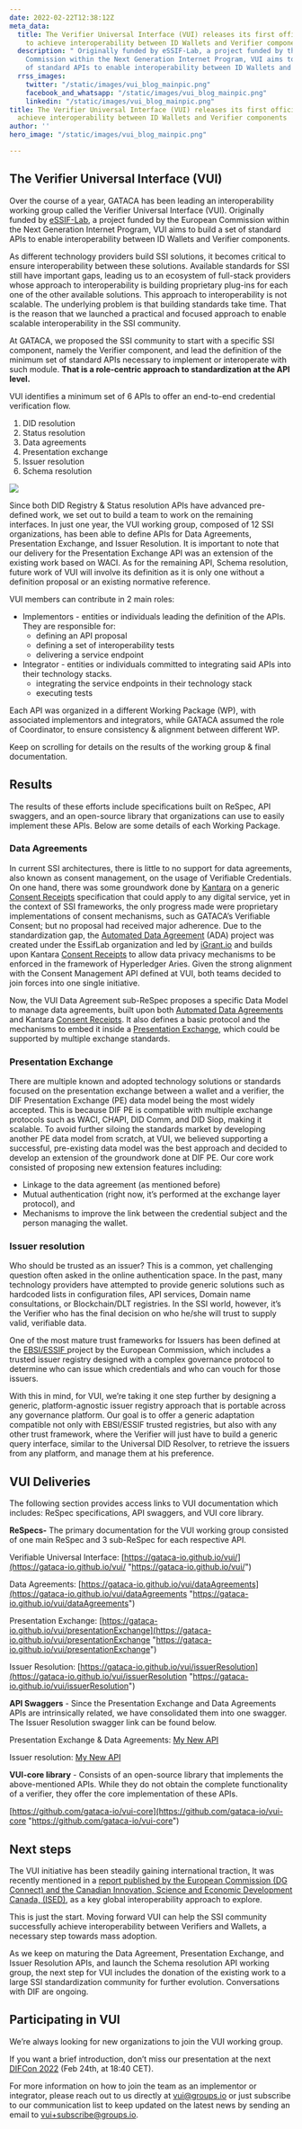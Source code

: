 ```yaml
---
date: 2022-02-22T12:38:12Z
meta_data:
  title: The Verifier Universal Interface (VUI) releases its first official draft
    to achieve interoperability between ID Wallets and Verifier components
  description: " Originally funded by eSSIF-Lab, a project funded by the European
    Commission within the Next Generation Internet Program, VUI aims to build a set
    of standard APIs to enable interoperability between ID Wallets and Verifier components."
  rrss_images:
    twitter: "/static/images/vui_blog_mainpic.png"
    facebook_and_whatsapp: "/static/images/vui_blog_mainpic.png"
    linkedin: "/static/images/vui_blog_mainpic.png"
title: The Verifier Universal Interface (VUI) releases its first official draft to
  achieve interoperability between ID Wallets and Verifier components
author: ''
hero_image: "/static/images/vui_blog_mainpic.png"

---
```


## The Verifier Universal Interface (VUI)

Over the course of a year, GATACA has been leading an interoperability working group called the Verifier Universal Interface (VUI). Originally funded by [eSSIF-Lab](https://www.ngi.eu/ngi-projects/essif-lab/ "https://www.ngi.eu/ngi-projects/essif-lab/"), a project funded by the European Commission within the Next Generation Internet Program, VUI aims to build a set of standard APIs to enable interoperability between ID Wallets and Verifier components.

As different technology providers build SSI solutions, it becomes critical to ensure interoperability between these solutions. Available standards for SSI still have important gaps, leading us to an ecosystem of full-stack providers whose approach to interoperability is building proprietary plug-ins for each one of the other available solutions. This approach to interoperability is not scalable. The underlying problem is that building standards take time. That is the reason that we launched a practical and focused approach to enable scalable interoperability in the SSI community.

At GATACA, we proposed the SSI community to start with a specific SSI component, namely the Verifier component, and lead the definition of the minimum set of standard APIs necessary to implement or interoperate with such module. **That is a role-centric approach to standardization at the API level.**

VUI identifies a minimum set of 6 APIs to offer an end-to-end credential verification flow.

1. DID resolution
2. Status resolution
3. Data agreements
4. Presentation exchange
5. Issuer resolution
6. Schema resolution

![](/static/images/vui-verifier-api-structure.jpg)

Since both DID Registry & Status resolution APIs have advanced pre-defined work, we set out to build a team to work on the remaining interfaces. In just one year, the VUI working group, composed of 12 SSI organizations, has been able to define APIs for Data Agreements, Presentation Exchange, and Issuer Resolution. It is important to note that our delivery for the Presentation Exchange API was an extension of the existing work based on WACI. As for the remaining API, Schema resolution, future work of VUI will involve its definition as it is only one without a definition proposal or an existing normative reference.

VUI members can contribute in 2 main roles:

* Implementors - entities or individuals leading the definition of the APIs. They are responsible for:
  * defining an API proposal
  * defining a set of interoperability tests
  * delivering a service endpoint
* Integrator - entities or individuals committed to integrating said APIs into their technology stacks.
  * integrating the service endpoints in their technology stack
  * executing tests

Each API was organized in a different Working Package (WP), with associated implementors and integrators, while GATACA assumed the role of Coordinator, to ensure consistency & alignment between different WP.

Keep on scrolling for details on the results of the working group & final documentation.

## Results

The results of these efforts include specifications built on ReSpec, API swaggers, and an open-source library that organizations can use to easily implement these APIs. Below are some details of each Working Package.

### Data Agreements

In current SSI architectures, there is little to no support for data agreements, also known as consent management, on the usage of Verifiable Credentials. On one hand, there was some groundwork done by [Kantara](https://kantarainitiative.org/ "https://kantarainitiative.org/") on a generic [Consent Receipts](https://gataca-io.github.io/vui/dataAgreements#dfn-consent-receipts "https://gataca-io.github.io/vui/dataAgreements#dfn-consent-receipts") specification that could apply to any digital service, yet in the context of SSI frameworks, the only progress made were proprietary implementations of consent mechanisms, such as GATACA’s Verifiable Consent; but no proposal had received major adherence. Due to the standardization gap, the [Automated Data Agreement](https://gataca-io.github.io/vui/dataAgreements#dfn-data-agreement "https://gataca-io.github.io/vui/dataAgreements#dfn-data-agreement") (ADA) project was created under the EssifLab organization and led by [iGrant.io](http://igrant.io/ "http://iGrant.io") and builds upon Kantara [Consent Receipts](https://gataca-io.github.io/vui/dataAgreements#dfn-consent-receipts "https://gataca-io.github.io/vui/dataAgreements#dfn-consent-receipts") to allow data privacy mechanisms to be enforced in the framework of Hyperledger Aries. Given the strong alignment with the Consent Management API defined at VUI, both teams decided to join forces into one single initiative.

Now, the VUI Data Agreement sub-ReSpec proposes a specific Data Model to manage data agreements, built upon both [Automated Data Agreements](https://gataca-io.github.io/vui/dataAgreements#dfn-data-agreement "https://gataca-io.github.io/vui/dataAgreements#dfn-data-agreement") and Kantara [Consent Receipts](https://gataca-io.github.io/vui/dataAgreements#dfn-consent-receipts "https://gataca-io.github.io/vui/dataAgreements#dfn-consent-receipts"). It also defines a basic protocol and the mechanisms to embed it inside a [Presentation Exchange](https://gataca-io.github.io/vui/dataAgreements#dfn-dif-presentation-exchange "https://gataca-io.github.io/vui/dataAgreements#dfn-dif-presentation-exchange"), which could be supported by multiple exchange standards.

### Presentation Exchange

There are multiple known and adopted technology solutions or standards focused on the presentation exchange between a wallet and a verifier, the DIF Presentation Exchange (PE) data model being the most widely accepted. This is because DIF PE is compatible with multiple exchange protocols such as WACI, CHAPI, DID Comm, and DID Siop, making it scalable. To avoid further siloing the standards market by developing another PE data model from scratch, at VUI, we believed supporting a successful, pre-existing data model was the best approach and decided to develop an extension of the groundwork done at DIF PE. Our core work consisted of proposing new extension features including:

* Linkage to the data agreement (as mentioned before)
* Mutual authentication (right now, it’s performed at the exchange layer protocol), and
* Mechanisms to improve the link between the credential subject and the person managing the wallet.

### Issuer resolution

Who should be trusted as an issuer? This is a common, yet challenging question often asked in the online authentication space. In the past, many technology providers have attempted to provide generic solutions such as hardcoded lists in configuration files, API services, Domain name consultations, or Blockchain/DLT registries. In the SSI world, however, it’s the Verifier who has the final decision on who he/she will trust to supply valid, verifiable data.

One of the most mature trust frameworks for Issuers has been defined at the [EBSI/ESSIF ](https://ec.europa.eu/digital-building-blocks/wikis/display/CEFDIGITAL/EBSI "https://ec.europa.eu/digital-building-blocks/wikis/display/CEFDIGITAL/EBSI")project by the European Commission, which includes a trusted issuer registry designed with a complex governance protocol to determine who can issue which credentials and who can vouch for those issuers.

With this in mind, for VUI, we’re taking it one step further by designing a generic, platform-agnostic issuer registry approach that is portable across any governance platform. Our goal is to offer a generic adaptation compatible not only with EBSI/ESSIF trusted registries, but also with any other trust framework, where the Verifier will just have to build a generic query interface, similar to the Universal DID Resolver, to retrieve the issuers from any platform, and manage them at his preference.

## VUI Deliveries

The following section provides access links to VUI documentation which includes: ReSpec specifications, API swaggers, and VUI core library.

**ReSpecs-** The primary documentation for the VUI working group consisted of one main ReSpec and 3 sub-ReSpec for each respective API.

Verifiable Universal Interface: [https://gataca-io.github.io/vui/](https://gataca-io.github.io/vui/ "https://gataca-io.github.io/vui/")

Data Agreements: [https://gataca-io.github.io/vui/dataAgreements](https://gataca-io.github.io/vui/dataAgreements "https://gataca-io.github.io/vui/dataAgreements")

Presentation Exchange: [https://gataca-io.github.io/vui/presentationExchange](https://gataca-io.github.io/vui/presentationExchange "https://gataca-io.github.io/vui/presentationExchange")

Issuer Resolution: [https://gataca-io.github.io/vui/issuerResolution](https://gataca-io.github.io/vui/issuerResolution "https://gataca-io.github.io/vui/issuerResolution")

**API Swaggers** - Since the Presentation Exchange and Data Agreements APIs are intrinsically related, we have consolidated them into one swagger. The Issuer Resolution swagger link can be found below.

Presentation Exchange & Data Agreements: [My New API](https://gataca-io.github.io/vui-core/issuerResolution.html)

Issuer resolution: [My New API](https://gataca-io.github.io/vui-core/issuerResolution.html)

**VUI-core library** - Consists of an open-source library that implements the above-mentioned APIs. While they do not obtain the complete functionality of a verifier, they offer the core implementation of these APIs. 

[https://github.com/gataca-io/vui-core](https://github.com/gataca-io/vui-core "https://github.com/gataca-io/vui-core")

## Next steps

The VUI initiative has been steadily gaining international traction[.](http://traction.it/ "http://traction.It") It was recently mentioned in a [report published by the European Commission (DG Connect) and the Canadian Innovation, Science and Economic Development Canada, (ISED)](https://digital-strategy.ec.europa.eu/en/library/canada-eu-joint-workshop-series-enabling-interoperability-and-mutual-support-digital-credentials "https://digital-strategy.ec.europa.eu/en/library/canada-eu-joint-workshop-series-enabling-interoperability-and-mutual-support-digital-credentials"), as a key global interoperability approach to explore.

This is just the start. Moving forward VUI can help the SSI community successfully achieve interoperability between Verifiers and Wallets, a necessary step towards mass adoption.

As we keep on maturing the Data Agreement, Presentation Exchange, and Issuer Resolution APIs, and launch the Schema resolution API working group, the next step for VUI includes the donation of the existing work to a large SSI standardization community for further evolution. Conversations with DIF are ongoing.

## Participating in VUI

We’re always looking for new organizations to join the VUI working group.

If you want a brief introduction, don’t miss our presentation at the next [DIFCon 2022](https://www.eventbrite.com/e/difcon-f2f-virtual-3-tickets-162786327287 "https://www.eventbrite.com/e/difcon-f2f-virtual-3-tickets-162786327287") (Feb 24th, at 18:40 CET).

For more information on how to join the team as an implementor or integrator, please reach out to us directly at [vui@groups.io](mailto:vui@groups.io "mailto:vui@groups.io") or just subscribe to our communication list to keep updated on the latest news by sending an email to [vui+subscribe@groups.io](mailto:vui+subscribe@groups.io "mailto:vui+subscribe@groups.io").
